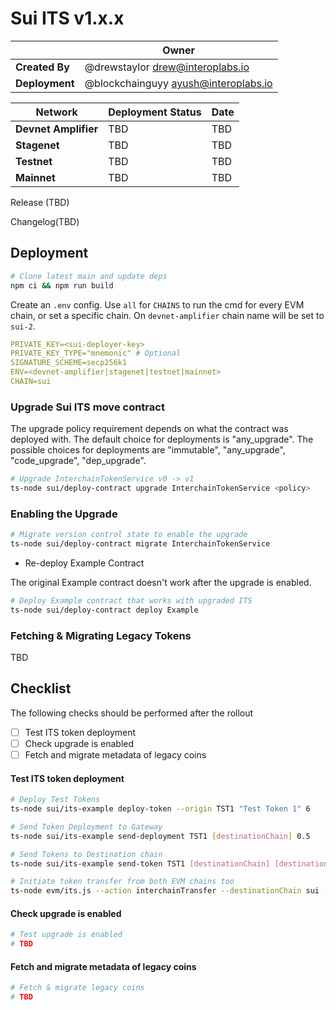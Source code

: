 # Sui ITS v1.x.x

|                | **Owner**                              |
| -------------- | -------------------------------------- |
| **Created By** | @drewstaylor <drew@interoplabs.io> |
| **Deployment** | @blockchainguyy <ayush@interoplabs.io> |

| **Network**          | **Deployment Status** | **Date**   |
| -------------------- | --------------------- | ---------- |
| **Devnet Amplifier** | TBD                   | TBD        |
| **Stagenet**         | TBD                   | TBD        |
| **Testnet**          | TBD                   | TBD        |
| **Mainnet**          | TBD                   | TBD        |

Release (TBD)

Changelog(TBD)

## Deployment

```bash
# Clone latest main and update deps
npm ci && npm run build
```

Create an `.env` config. Use `all` for `CHAINS` to run the cmd for every EVM chain, or set a specific chain. On `devnet-amplifier` chain name will be set to `sui-2`.

```yaml
PRIVATE_KEY=<sui-deployer-key>
PRIVATE_KEY_TYPE="mnemonic" # Optional
SIGNATURE_SCHEME=secp256k1
ENV=<devnet-amplifier|stagenet|testnet|mainnet>
CHAIN=sui
```

### Upgrade Sui ITS move contract

The upgrade policy requirement depends on what the contract was deployed with. The default choice for deployments is "any_upgrade". The possible choices for deployments are "immutable", "any_upgrade", "code_upgrade", "dep_upgrade".

```bash
# Upgrade InterchainTokenService v0 -> v1
ts-node sui/deploy-contract upgrade InterchainTokenService <policy>
```

### Enabling the Upgrade

```bash
# Migrate version control state to enable the upgrade
ts-node sui/deploy-contract migrate InterchainTokenService
```

- Re-deploy Example Contract

The original Example contract doesn't work after the upgrade is enabled.

```bash
# Deploy Example contract that works with upgraded ITS
ts-node sui/deploy-contract deploy Example
```

### Fetching & Migrating Legacy Tokens

TBD

## Checklist

The following checks should be performed after the rollout

- [ ] Test ITS token deployment
- [ ] Check upgrade is enabled
- [ ] Fetch and migrate metadata of legacy coins

#### Test ITS token deployment

```bash
# Deploy Test Tokens
ts-node sui/its-example deploy-token --origin TST1 "Test Token 1" 6

# Send Token Deployment to Gateway
ts-node sui/its-example send-deployment TST1 [destinationChain] 0.5

# Send Tokens to Destination chain
ts-node sui/its-example send-token TST1 [destinationChain] [destinationAddress] 0.5 1

# Initiate token transfer from both EVM chains too
ts-node evm/its.js --action interchainTransfer --destinationChain sui --tokenId [tokenId] --destinationAddress [recipientAddress] --amount 1 --gasValue 0.5
```

#### Check upgrade is enabled

```bash
# Test upgrade is enabled 
# TBD
```

#### Fetch and migrate metadata of legacy coins

```bash
# Fetch & migrate legacy coins
# TBD
```
